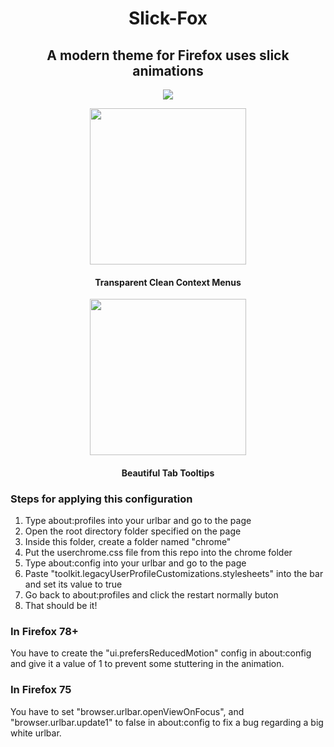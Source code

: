 <h1 align="center">Slick-Fox</h1>

<h2 align="center">A modern theme for Firefox uses slick animations </h2>
<p align="center"><img src="https://res.cloudinary.com/dz5ashos1/image/upload/v1598324310/github/slick-fox/gq6lvjd6zaylbzqounzl.gif"></img></p1>

<p align="center"><img width='250px' src="https://res.cloudinary.com/dz5ashos1/image/upload/v1600668896/github/slick-fox/deimsyjumzrnfqtl5uye.png"></img></p1>
<h4 align='center'>Transparent Clean Context Menus</h4>

<p align="center"><img width='250px' src="https://res.cloudinary.com/dz5ashos1/image/upload/v1600669087/github/slick-fox/oe9ak1bhemrd4kb1jsqb.png"></img></p1>
<h4 align='center'>Beautiful Tab Tooltips</h4>

### Steps for applying this configuration
<ol>
  <li>Type about:profiles into your urlbar and go to the page</li>  
  <li>Open the root directory folder specified on the page</li>  
  <li>Inside this folder, create a folder named "chrome"</li>  
  <li>Put the userchrome.css file from this repo into the chrome folder</li>  
  <li>Type about:config into your urlbar and go to the page</li>
  <li>Paste "toolkit.legacyUserProfileCustomizations.stylesheets" into the bar and set its value to true</li>
  <li>Go back to about:profiles and click the restart normally buton</li>
  <li>That should be it!</li>
</ol>



<h3>In Firefox 78+</h3>
<p>You have to create the "ui.prefersReducedMotion" config in about:config and give it a value of 1 to prevent some stuttering in the animation.

<h3>In Firefox 75</h3>
<p>You have to set "browser.urlbar.openViewOnFocus", and "browser.urlbar.update1" to false in about:config to fix a bug regarding a big white urlbar. </p>


